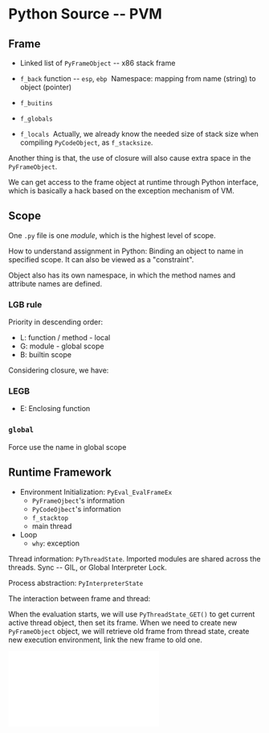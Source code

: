 # Python Source -- PVM

## Frame

* Linked list of `PyFrameObject` -- x86 stack frame
* `f_back` function -- `esp`, `ebp` 
Namespace: mapping from name (string) to object (pointer)

* `f_buitins`
* `f_globals`
* `f_locals` 
Actually, we already know the needed size of stack size when compiling `PyCodeObject`, as `f_stacksize`.

Another thing is that, the use of closure will also cause extra space in the `PyFrameObject`.

We can get access to the frame object at runtime through Python interface, which is basically a hack based on the exception mechanism of VM.

## Scope
One `.py` file is one *module*, which is the highest level of scope.

How to understand assignment in Python: Binding an object to name in specified scope. It can also be viewed as a "constraint".

Object also has its own namespace, in which the method names and attribute names are defined.

### LGB rule
Priority in descending order:

* L: function / method - local
* G: module - global scope
* B: builtin scope

Considering closure, we have:

### LEGB

* E: Enclosing function

### `global`
Force use the name in global scope

## Runtime Framework
* Environment Initialization: `PyEval_EvalFrameEx`
    + `PyFrameOjbect`'s information
    + `PyCodeOjbect`'s information
    + `f_stacktop`
    + main thread
* Loop
    * `why`: exception



Thread information: `PyThreadState`. Imported modules are shared across the threads. Sync -- GIL, or Global Interpreter Lock.

Process abstraction: `PyInterpreterState`

The interaction between frame and thread: 

When the evaluation starts, we will use `PyThreadState_GET()` to get current active thread object, then set its frame. When we need to create new `PyFrameObject` object, we will retrieve old frame from thread state, create new execution environment, link the new frame to old one.

![](pvm.pdf)




